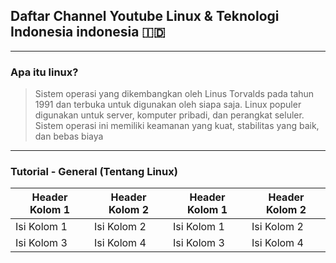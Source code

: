 ## Daftar Channel Youtube Linux & Teknologi Indonesia indonesia 🇮🇩
-------
### Apa itu linux?
>Sistem operasi yang dikembangkan oleh Linus Torvalds pada tahun 1991 dan terbuka untuk digunakan oleh siapa saja. Linux populer digunakan untuk server, komputer pribadi, dan perangkat seluler. Sistem operasi ini memiliki keamanan yang kuat, stabilitas yang baik, dan bebas biaya
-------
### Tutorial - General (Tentang Linux)
| Header Kolom 1 | Header Kolom 2 | Header Kolom 1 | Header Kolom 2 |
| -------------- | -------------- | -------------- | -------------- |
| Isi Kolom 1    | Isi Kolom 2    | Isi Kolom 1    | Isi Kolom 2    |
| Isi Kolom 3    | Isi Kolom 4    | Isi Kolom 3    | Isi Kolom 4    |
